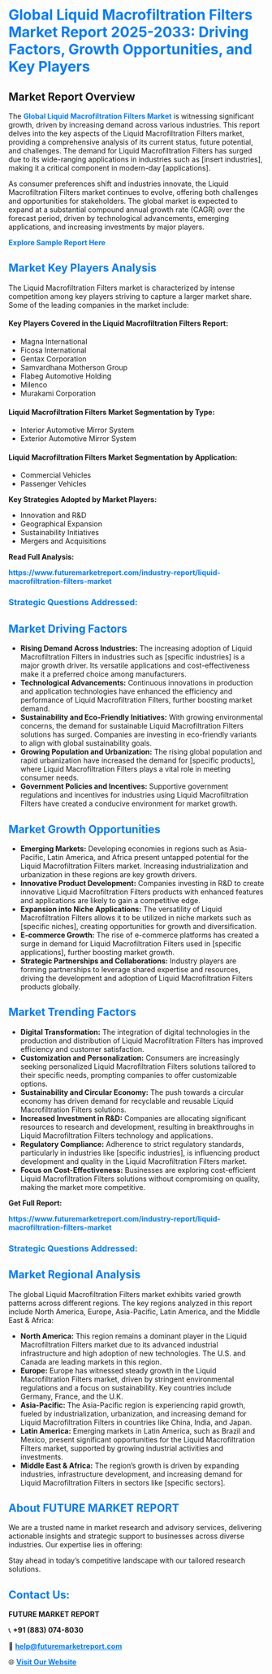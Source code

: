 <h1 style="color: #007BFF;">Global Liquid Macrofiltration Filters Market Report 2025-2033: Driving Factors, Growth Opportunities, and Key Players</h1>

<section id="overview">
<h2>Market Report Overview</h2>
<p>The <a href="https://www.futuremarketreport.com/industry-report/liquid-macrofiltration-filters-market" style="color: #007BFF; text-decoration: none;"><strong>Global Liquid Macrofiltration Filters Market</strong></a> is witnessing significant growth, driven by increasing demand across various industries. This report delves into the key aspects of the Liquid Macrofiltration Filters market, providing a comprehensive analysis of its current status, future potential, and challenges. The demand for Liquid Macrofiltration Filters has surged due to its wide-ranging applications in industries such as [insert industries], making it a critical component in modern-day [applications].</p>
<p>As consumer preferences shift and industries innovate, the Liquid Macrofiltration Filters market continues to evolve, offering both challenges and opportunities for stakeholders. The global market is expected to expand at a substantial compound annual growth rate (CAGR) over the forecast period, driven by technological advancements, emerging applications, and increasing investments by major players.</p>
</section>

<section id="overview">
<p><a href="https://www.futuremarketreport.com/request-sample/reportId=32693" style="color: #007BFF; text-decoration: none;"><strong>Explore Sample Report Here</strong></a></p>
</section>

<section id="key-players">
<h2 style="color: #007BFF;">Market Key Players Analysis</h2>
<p>The Liquid Macrofiltration Filters market is characterized by intense competition among key players striving to capture a larger market share. Some of the leading companies in the market include:</p>
<h4>Key Players Covered in the Liquid Macrofiltration Filters Report:</h4>
<ul><li>Magna International</li><li>Ficosa International</li><li>Gentax Corporation</li><li>Samvardhana Motherson Group</li><li>Flabeg Automotive Holding</li><li>Milenco</li><li>Murakami Corporation</li></ul>
<h4>Liquid Macrofiltration Filters Market Segmentation by Type:</h4>
<ul><li>Interior Automotive Mirror System</li><li>Exterior Automotive Mirror System</li></ul>

<h4>Liquid Macrofiltration Filters Market Segmentation by Application:</h4>
<ul><li>Commercial Vehicles</li><li>Passenger Vehicles</li></ul>
<p><strong>Key Strategies Adopted by Market Players:</strong></p>
<ul>
<li>Innovation and R&D</li>
<li>Geographical Expansion</li>
<li>Sustainability Initiatives</li>
<li>Mergers and Acquisitions</li>
</ul>
</section>

<section>
<p><strong>Read Full Analysis: </strong></p><a href="https://www.futuremarketreport.com/industry-report/liquid-macrofiltration-filters-market" style="color: #007BFF; text-decoration: none;"><strong>https://www.futuremarketreport.com/industry-report/liquid-macrofiltration-filters-market</strong></a>
<h3 style="color: #007BFF;">Strategic Questions Addressed:</h3>
</section>

<section id="driving-factors">
<h2 style="color: #007BFF;">Market Driving Factors</h2>
<ul>
<li><strong>Rising Demand Across Industries:</strong> The increasing adoption of Liquid Macrofiltration Filters in industries such as [specific industries] is a major growth driver. Its versatile applications and cost-effectiveness make it a preferred choice among manufacturers.</li>
<li><strong>Technological Advancements:</strong> Continuous innovations in production and application technologies have enhanced the efficiency and performance of Liquid Macrofiltration Filters, further boosting market demand.</li>
<li><strong>Sustainability and Eco-Friendly Initiatives:</strong> With growing environmental concerns, the demand for sustainable Liquid Macrofiltration Filters solutions has surged. Companies are investing in eco-friendly variants to align with global sustainability goals.</li>
<li><strong>Growing Population and Urbanization:</strong> The rising global population and rapid urbanization have increased the demand for [specific products], where Liquid Macrofiltration Filters plays a vital role in meeting consumer needs.</li>
<li><strong>Government Policies and Incentives:</strong> Supportive government regulations and incentives for industries using Liquid Macrofiltration Filters have created a conducive environment for market growth.</li>
</ul>
</section>

<section id="growth-opportunities">
<h2 style="color: #007BFF;">Market Growth Opportunities</h2>
<ul>
<li><strong>Emerging Markets:</strong> Developing economies in regions such as Asia-Pacific, Latin America, and Africa present untapped potential for the Liquid Macrofiltration Filters market. Increasing industrialization and urbanization in these regions are key growth drivers.</li>
<li><strong>Innovative Product Development:</strong> Companies investing in R&D to create innovative Liquid Macrofiltration Filters products with enhanced features and applications are likely to gain a competitive edge.</li>
<li><strong>Expansion into Niche Applications:</strong> The versatility of Liquid Macrofiltration Filters allows it to be utilized in niche markets such as [specific niches], creating opportunities for growth and diversification.</li>
<li><strong>E-commerce Growth:</strong> The rise of e-commerce platforms has created a surge in demand for Liquid Macrofiltration Filters used in [specific applications], further boosting market growth.</li>
<li><strong>Strategic Partnerships and Collaborations:</strong> Industry players are forming partnerships to leverage shared expertise and resources, driving the development and adoption of Liquid Macrofiltration Filters products globally.</li>
</ul>
</section>

<section id="trending-factors">
<h2 style="color: #007BFF;">Market Trending Factors</h2>
<ul>
<li><strong>Digital Transformation:</strong> The integration of digital technologies in the production and distribution of Liquid Macrofiltration Filters has improved efficiency and customer satisfaction.</li>
<li><strong>Customization and Personalization:</strong> Consumers are increasingly seeking personalized Liquid Macrofiltration Filters solutions tailored to their specific needs, prompting companies to offer customizable options.</li>
<li><strong>Sustainability and Circular Economy:</strong> The push towards a circular economy has driven demand for recyclable and reusable Liquid Macrofiltration Filters solutions.</li>
<li><strong>Increased Investment in R&D:</strong> Companies are allocating significant resources to research and development, resulting in breakthroughs in Liquid Macrofiltration Filters technology and applications.</li>
<li><strong>Regulatory Compliance:</strong> Adherence to strict regulatory standards, particularly in industries like [specific industries], is influencing product development and quality in the Liquid Macrofiltration Filters market.</li>
<li><strong>Focus on Cost-Effectiveness:</strong> Businesses are exploring cost-efficient Liquid Macrofiltration Filters solutions without compromising on quality, making the market more competitive.</li>
</ul>
</section>

<section>
<p><strong>Get Full Report: </strong></p><a href="https://www.futuremarketreport.com/industry-report/liquid-macrofiltration-filters-market" style="color: #007BFF; text-decoration: none;"><strong>https://www.futuremarketreport.com/industry-report/liquid-macrofiltration-filters-market</strong></a>
<h3 style="color: #007BFF;">Strategic Questions Addressed:</h3>
</section>


<section id="regional-analysis">
<h2 style="color: #007BFF;">Market Regional Analysis</h2>
<p>The global Liquid Macrofiltration Filters market exhibits varied growth patterns across different regions. The key regions analyzed in this report include North America, Europe, Asia-Pacific, Latin America, and the Middle East & Africa:</p>
<ul>
<li><strong>North America:</strong> This region remains a dominant player in the Liquid Macrofiltration Filters market due to its advanced industrial infrastructure and high adoption of new technologies. The U.S. and Canada are leading markets in this region.</li>
<li><strong>Europe:</strong> Europe has witnessed steady growth in the Liquid Macrofiltration Filters market, driven by stringent environmental regulations and a focus on sustainability. Key countries include Germany, France, and the U.K.</li>
<li><strong>Asia-Pacific:</strong> The Asia-Pacific region is experiencing rapid growth, fueled by industrialization, urbanization, and increasing demand for Liquid Macrofiltration Filters in countries like China, India, and Japan.</li>
<li><strong>Latin America:</strong> Emerging markets in Latin America, such as Brazil and Mexico, present significant opportunities for the Liquid Macrofiltration Filters market, supported by growing industrial activities and investments.</li>
<li><strong>Middle East & Africa:</strong> The region’s growth is driven by expanding industries, infrastructure development, and increasing demand for Liquid Macrofiltration Filters in sectors like [specific sectors].</li>
</ul>
</section>

<footer>
<h2 style="color: #007BFF;">About FUTURE MARKET REPORT</h2>
<p>We are a trusted name in market research and advisory services, delivering actionable insights and strategic support to businesses across diverse industries. Our expertise lies in offering:</p>

<p>Stay ahead in today’s competitive landscape with our tailored research solutions.</p>

<h2 style="color: #007BFF;">Contact Us:</h2>
<p><strong>FUTURE MARKET REPORT</strong></p>
<p>📞 <strong>+91 (883) 074-8030</strong></p>
<p>📧 <strong><a href="mailto:help@futuremarketreport.com" style="color: #007BFF;">help@futuremarketreport.com</a></strong></p>
<p>🌐 <strong><a href="https://www.futuremarketreport.com/" style="color: #007BFF;">Visit Our Website</a></strong></p>
</footer>